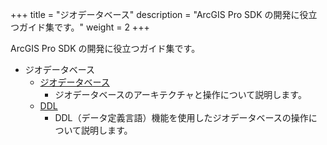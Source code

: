 +++
title = "ジオデータベース"
description = "ArcGIS Pro SDK の開発に役立つガイド集です。"
weight = 2
+++

ArcGIS Pro SDK の開発に役立つガイド集です。

* ジオデータベース
  * [ジオデータベース](https://github.com/EsriJapan/arcgis-pro-sdk/wiki/ProConcepts-Geodatabase)  
    * ジオデータベースのアーキテクチャと操作について説明します。
  * [DDL](https://github.com/EsriJapan/arcgis-pro-sdk/wiki/ProConcepts-DDL)  
    * DDL（データ定義言語）機能を使用したジオデータベースの操作について説明します。
